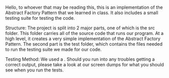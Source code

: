 Hello, to whoever that may be reading this, this is an implementation of the Abstract Factory Pattern that we learned in class. It also includes a small testing suite for testing the code.

Structure: The project is split into 2 major parts, one of which is the src folder. This folder carries all of the source code that runs our program. At a high level, it creates a very simple implementation of the Abstract Factory Pattern. 
The second part is the test folder, which contains the files needed to run the testing suite we made for our code.

Testing Method: We used a . Should you run into any troubles getting a correct output, please take a look at our screen dumps for what you should see when you run the tests.
